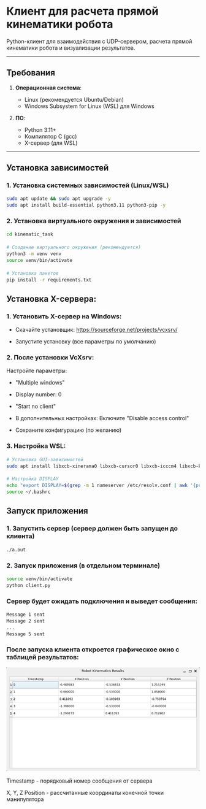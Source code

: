 # Клиент для расчета прямой кинематики робота

Python-клиент для взаимодействия с UDP-сервером, расчета прямой кинематики робота и визуализации результатов.

---

## Требования

1. **Операционная система**:
   - Linux (рекомендуется Ubuntu/Debian)
   - Windows Subsystem for Linux (WSL) для Windows
   
2. **ПО**:
   - Python 3.11+
   - Компилятор C (gcc)
   - X-сервер (для WSL)

---

## Установка зависимостей

### 1. Установка системных зависимостей (Linux/WSL)
```bash
sudo apt update && sudo apt upgrade -y
sudo apt install build-essential python3.11 python3-pip -y
```

### 2. Установка виртуального окружения и зависимостей
```bash
cd kinematic_task

# Создание виртуального окружения (рекомендуется)
python3 -m venv venv
source venv/bin/activate

# Установка пакетов
pip install -r requirements.txt
```

## Установка X-сервера:

### 1. Установить X-сервер на Windows:

- Скачайте установщик: https://sourceforge.net/projects/vcxsrv/

- Запустите установку (все параметры по умолчанию)

### 2. После установки VcXsrv:
Настройте параметры:

- "Multiple windows"

- Display number: 0

- "Start no client"

- В дополнительных настройках: Включите "Disable access control"

- Сохраните конфигурацию (по желанию)

### 3. Настройка WSL:
```bash
# Установка GUI-зависимостей
sudo apt install libxcb-xinerama0 libxcb-cursor0 libxcb-icccm4 libxcb-keysyms1 libxcb-render-util0 -y

# Настройка DISPLAY
echo "export DISPLAY=$(grep -m 1 nameserver /etc/resolv.conf | awk '{print \$2}'):0.0" >> ~/.bashrc
source ~/.bashrc
```

## Запуск приложения
 
### 1. Запустить сервер (cервер должен быть запущен до клиента)
```bash
./a.out
```
### 2. Запуск приложения (в отдельном терминале)
```bash
source venv/bin/activate
python client.py
```

### Сервер будет ожидать подключения и выведет сообщения:
 
```bash
Message 1 sent
Message 2 sent
...
Message 5 sent
```

### После запуска клиента откроется графическое окно с таблицей результатов:

<img src="result.png"></h1>

Timestamp - порядковый номер сообщения от сервера

X, Y, Z Position - рассчитанные координаты конечной точки манипулятора